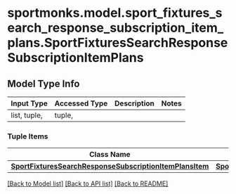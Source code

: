 # sportmonks.model.sport_fixtures_search_response_subscription_item_plans.SportFixturesSearchResponseSubscriptionItemPlans

## Model Type Info
Input Type | Accessed Type | Description | Notes
------------ | ------------- | ------------- | -------------
list, tuple,  | tuple,  |  | 

### Tuple Items
Class Name | Input Type | Accessed Type | Description | Notes
------------- | ------------- | ------------- | ------------- | -------------
[**SportFixturesSearchResponseSubscriptionItemPlansItem**](SportFixturesSearchResponseSubscriptionItemPlansItem.md) | [**SportFixturesSearchResponseSubscriptionItemPlansItem**](SportFixturesSearchResponseSubscriptionItemPlansItem.md) | [**SportFixturesSearchResponseSubscriptionItemPlansItem**](SportFixturesSearchResponseSubscriptionItemPlansItem.md) |  | 

[[Back to Model list]](../../README.md#documentation-for-models) [[Back to API list]](../../README.md#documentation-for-api-endpoints) [[Back to README]](../../README.md)

